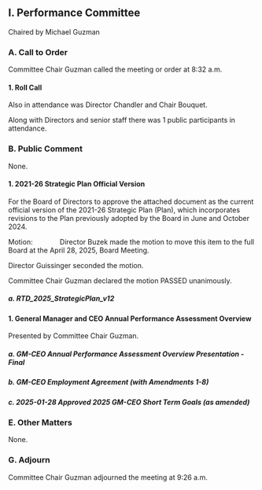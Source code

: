 ## I. Performance Committee

Chaired by Michael Guzman

### A. Call to Order

Committee Chair Guzman called the meeting or order at 8:32 a.m.

#### 1. Roll Call

Also in attendance was Director Chandler and Chair Bouquet.

Along with Directors and senior staff there was 1 public participants in attendance.

### B. Public Comment

None.

#### 1. 2021-26 Strategic Plan Official Version

For the Board of Directors to approve the attached document as the current official version of the 2021-26 Strategic Plan (Plan), which incorporates revisions to the Plan previously adopted by the Board in June and October 2024.

Motion:              Director Buzek made the motion to move this item to the full Board at the April 28, 2025, Board Meeting.

Director Guissinger seconded the motion.

Committee Chair Guzman declared the motion PASSED unanimously.

##### a. RTD_2025_StrategicPlan_v12

#### 1. General Manager and CEO Annual Performance Assessment Overview

Presented by Committee Chair Guzman.

##### a. GM-CEO Annual Performance Assessment Overview Presentation - Final

##### b. GM-CEO Employment Agreement (with Amendments 1-8)

##### c. 2025-01-28 Approved 2025 GM-CEO Short Term Goals (as amended)

### E. Other Matters

None.

### G. Adjourn

Committee Chair Guzman adjourned the meeting at 9:26 a.m.